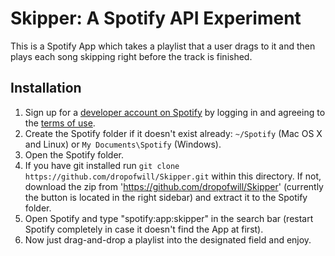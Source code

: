 # Skipper: A Spotify API Experiment

This is a Spotify App which takes a playlist that a user drags to it and then plays each song skipping right before the track is finished.

## Installation

 1. Sign up for a [developer account on Spotify](https://developer.spotify.com/technologies/apps/#developer) by logging in and agreeing to the [terms of use](https://developer.spotify.com/technologies/apps/terms-of-use/).
 2. Create the Spotify folder if it doesn't exist already: `~/Spotify` (Mac OS X and Linux) or `My Documents\Spotify` (Windows).
 3. Open the Spotify folder.
 4. If you have git installed run `git clone https://github.com/dropofwill/Skipper.git` within this directory.
 If not, download the zip from 'https://github.com/dropofwill/Skipper' (currently the button is located in the right sidebar) and extract it to the Spotify folder.
 5. Open Spotify and type "spotify:app:skipper" in the search bar (restart Spotify completely in case it doesn't find the App at first).
 6. Now just drag-and-drop a playlist into the designated field and enjoy.